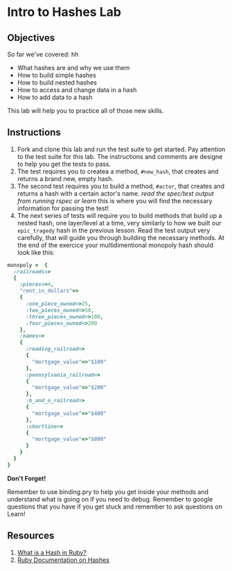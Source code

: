 # Intro to Hashes Lab

## Objectives

So far we've covered: hh

* What hashes are and why we use them
* How to build simple hashes
* How to build nested hashes
* How to access and change data in a hash
* How to add data to a hash

This lab will help you to practice all of those new skills. 

## Instructions

1. Fork and clone this lab and run the test suite to get started. Pay attention to the test suite for this lab. The instructions and comments are designe to help you get the tests to pass. 
2. The test requires you to createa a method, `#new_hash`, that creates and returns a brand new, empty hash. 
3. The second test requires you to build a method, `#actor`, that creates and returns a hash with a certain actor's name. *read the spec/test output from running rspec or learn* this is where you will find the necessary information for passing the test!
4. The next series of tests will require you to build methods that build up a nested hash, one layer/level at a time, very similarly to how we built our `epic_tragedy` hash in the previous lesson. Read the test output very carefully, that will guide you through building the necessary methods. At the end of the exercice your multidimentional monopoly hash should look like this:

```ruby
monopoly =  {
  :railroads=>
  {
    :pieces=>4,
    "rent_in_dollars"=>
    {
      :one_piece_owned=>25,
      :two_pieces_owned=>50,
      :three_pieces_owned=>100,
      :four_pieces_owned=>200
    },
    :names=>
    {
      :reading_railroad=>
      {
        "mortgage_value"=>"$100"
      },
      :pennsylvania_railroad=>
      {
        "mortgage_value"=>"$200"
      },
      :b_and_o_railroad=>
      {
        "mortgage_value"=>"$400"
      },
      :shortline=>
      {
        "mortgage_value"=>"$800"
      }
    }
  }
}
```

**Don't Forget!** 

Remember to use binding.pry to help you get inside your methods and understand what is going on if you need to debug. Remember to google questions that you have if you get stuck and remember to ask questions on Learn!

## Resources
1. [What is a Hash in Ruby?](http://ruby.about.com/od/rubyfeatures/a/hashes.htm)
2. [Ruby Documentation on Hashes](http://ruby-doc.org/core-2.1.3/Hash.html)
